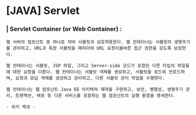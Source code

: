 # [JAVA] Servlet

### | Servlet Container (or Web Container) :

```
웹 서버의 컴포넌트 중 하나로 자바 서블릿과 상호작용한다. 웹 컨테이너는 서블릿의 생명주기를 관리하고, URL과 특정 서블릿을 매피아여 URL 요청이올바른 접근 권한을 갖도록 보장한다.

웹 컨테이너는 서블릿, JSP 파일, 그리고 Server-side 코드가 포함된 다른 타입의 파일들에 대한 요청을 다룬다. 웹 컨테이너는 서블릿 객체를 생성하고, 서블릿을 로드와 언로드하며, 요청과 응답 객체를 생성하고 관리하고, 다른 서블릿 관리 작업을 수행한다. 

웹 컨테이너는 웹 컴포넌트 Java EE 아키텍쳐 제약을 구현하고, 보안, 병행성, 생명주기 관리, 트랜잭션, 배포 등 다른 서비스를 포함하는 웹 컴포넌트의 실행 환경을 명세한다.

- 위키 백과 - 
```


